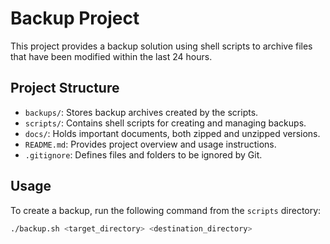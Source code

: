 # Backup Project

This project provides a backup solution using shell scripts to archive files that have been modified within the last 24 hours. 

## Project Structure

- `backups/`: Stores backup archives created by the scripts.
- `scripts/`: Contains shell scripts for creating and managing backups.
- `docs/`: Holds important documents, both zipped and unzipped versions.
- `README.md`: Provides project overview and usage instructions.
- `.gitignore`: Defines files and folders to be ignored by Git.

## Usage

To create a backup, run the following command from the `scripts` directory:

```bash
./backup.sh <target_directory> <destination_directory>
